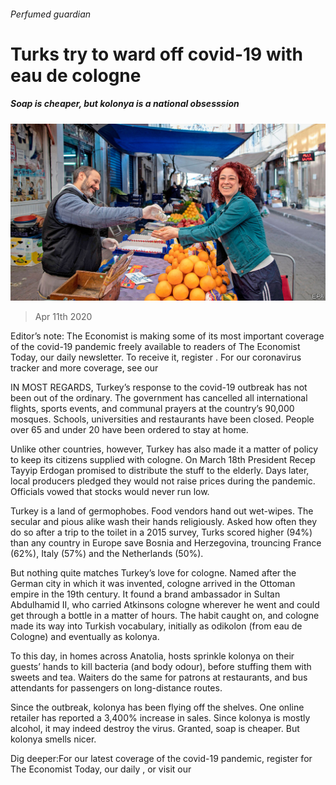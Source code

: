 ###### Perfumed guardian

# Turks try to ward off covid-19 with eau de cologne 

##### Soap is cheaper, but kolonya is a national obsesssion 

![image](images/20200411_EUP001_0.jpg) 

> Apr 11th 2020 

Editor’s note: The Economist is making some of its most important coverage of the covid-19 pandemic freely available to readers of The Economist Today, our daily newsletter. To receive it, register . For our coronavirus tracker and more coverage, see our 

IN MOST REGARDS, Turkey’s response to the covid-19 outbreak has not been out of the ordinary. The government has cancelled all international flights, sports events, and communal prayers at the country’s 90,000 mosques. Schools, universities and restaurants have been closed. People over 65 and under 20 have been ordered to stay at home.

Unlike other countries, however, Turkey has also made it a matter of policy to keep its citizens supplied with cologne. On March 18th President Recep Tayyip Erdogan promised to distribute the stuff to the elderly. Days later, local producers pledged they would not raise prices during the pandemic. Officials vowed that stocks would never run low.


Turkey is a land of germophobes. Food vendors hand out wet-wipes. The secular and pious alike wash their hands religiously. Asked how often they do so after a trip to the toilet in a 2015 survey, Turks scored higher (94%) than any country in Europe save Bosnia and Herzegovina, trouncing France (62%), Italy (57%) and the Netherlands (50%).

But nothing quite matches Turkey’s love for cologne. Named after the German city in which it was invented, cologne arrived in the Ottoman empire in the 19th century. It found a brand ambassador in Sultan Abdulhamid II, who carried Atkinsons cologne wherever he went and could get through a bottle in a matter of hours. The habit caught on, and cologne made its way into Turkish vocabulary, initially as odikolon (from eau de Cologne) and eventually as kolonya.

To this day, in homes across Anatolia, hosts sprinkle kolonya on their guests’ hands to kill bacteria (and body odour), before stuffing them with sweets and tea. Waiters do the same for patrons at restaurants, and bus attendants for passengers on long-distance routes.

Since the outbreak, kolonya has been flying off the shelves. One online retailer has reported a 3,400% increase in sales. Since kolonya is mostly alcohol, it may indeed destroy the virus. Granted, soap is cheaper. But kolonya smells nicer.

Dig deeper:For our latest coverage of the covid-19 pandemic, register for The Economist Today, our daily , or visit our 

